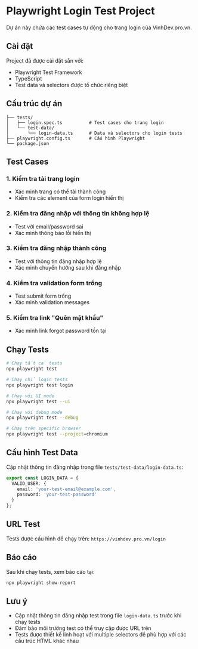 # Playwright Login Test Project

Dự án này chứa các test cases tự động cho trang login của VinhDev.pro.vn.

## Cài đặt

Project đã được cài đặt sẵn với:
- Playwright Test Framework
- TypeScript
- Test data và selectors được tổ chức riêng biệt

## Cấu trúc dự án

```
├── tests/
│   ├── login.spec.ts          # Test cases cho trang login
│   └── test-data/
│       └── login-data.ts      # Data và selectors cho login tests
├── playwright.config.ts       # Cấu hình Playwright
└── package.json
```

## Test Cases

### 1. Kiểm tra tải trang login
- Xác minh trang có thể tải thành công
- Kiểm tra các element của form login hiển thị

### 2. Kiểm tra đăng nhập với thông tin không hợp lệ
- Test với email/password sai
- Xác minh thông báo lỗi hiển thị

### 3. Kiểm tra đăng nhập thành công
- Test với thông tin đăng nhập hợp lệ
- Xác minh chuyển hướng sau khi đăng nhập

### 4. Kiểm tra validation form trống
- Test submit form trống
- Xác minh validation messages

### 5. Kiểm tra link "Quên mật khẩu"
- Xác minh link forgot password tồn tại

## Chạy Tests

```bash
# Chạy tất cả tests
npx playwright test

# Chạy chỉ login tests
npx playwright test login

# Chạy với UI mode
npx playwright test --ui

# Chạy với debug mode
npx playwright test --debug

# Chạy trên specific browser
npx playwright test --project=chromium
```

## Cấu hình Test Data

Cập nhật thông tin đăng nhập trong file `tests/test-data/login-data.ts`:

```typescript
export const LOGIN_DATA = {
  VALID_USER: {
    email: 'your-test-email@example.com',
    password: 'your-test-password'
  }
};
```

## URL Test

Tests được cấu hình để chạy trên: `https://vinhdev.pro.vn/login`

## Báo cáo

Sau khi chạy tests, xem báo cáo tại:
```bash
npx playwright show-report
```

## Lưu ý

- Cập nhật thông tin đăng nhập test trong file `login-data.ts` trước khi chạy tests
- Đảm bảo môi trường test có thể truy cập được URL trên
- Tests được thiết kế linh hoạt với multiple selectors để phù hợp với các cấu trúc HTML khác nhau
